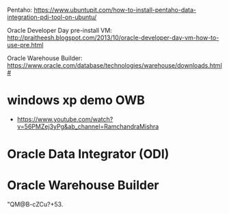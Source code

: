 Pentaho:
https://www.ubuntupit.com/how-to-install-pentaho-data-integration-pdi-tool-on-ubuntu/

Oracle Developer Day pre-install VM:
http://praitheesh.blogspot.com/2013/10/oracle-developer-day-vm-how-to-use-pre.html

Oracle Warehouse Builder:
https://www.oracle.com/database/technologies/warehouse/downloads.html#

# windows xp demo OWB
+ https://www.youtube.com/watch?v=56PMZej3yPg&ab_channel=RamchandraMishra

# Oracle Data Integrator (ODI)

# Oracle Warehouse Builder

"QM@B-cZCu?+53.